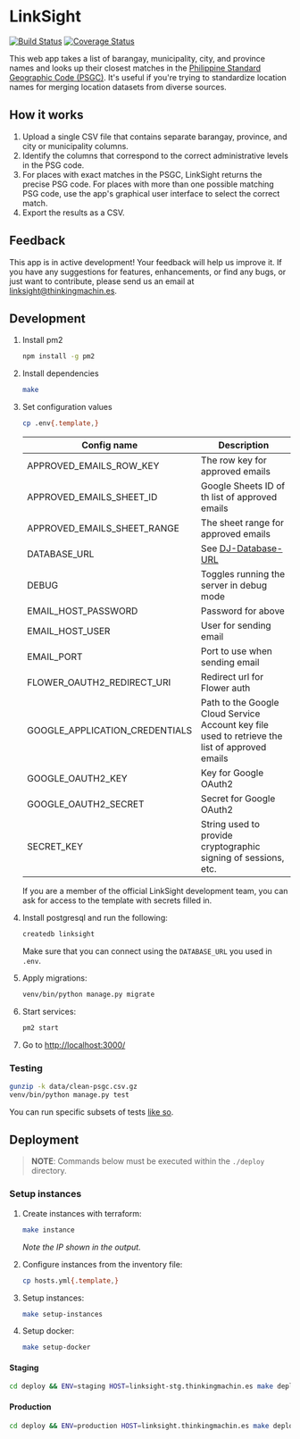 # LinkSight

[![Build Status](https://travis-ci.org/thinkingmachines/linksight.svg?branch=master)](https://travis-ci.org/thinkingmachines/linksight)
[![Coverage Status](https://coveralls.io/repos/github/thinkingmachines/linksight/badge.svg?branch=master)](https://coveralls.io/github/thinkingmachines/linksight?branch=master)

This web app takes a list of barangay, municipality, city, and province names and looks up their closest matches in the [Philippine Standard Geographic Code (PSGC)](http://nap.psa.gov.ph/activestats/psgc/default.asp). It's useful if you're trying to standardize location names for merging location datasets from diverse sources.

## How it works

1. Upload a single CSV file that contains separate barangay, province, and city or municipality columns.
2. Identify the columns that correspond to the correct administrative levels in the PSG code.
3. For places with exact matches in the PSGC, LinkSight returns the precise PSG code. For places with more than one possible matching PSG code, use the app's graphical user interface to select the correct match.
4. Export the results as a CSV.

## Feedback

This app is in active development! Your feedback will help us improve it. If you
have any suggestions for features, enhancements, or find any bugs, or just want
to contribute, please send us an email at
[linksight@thinkingmachin.es](mailto:linksight@thinkingmachin.es).

## Development

1. Install pm2

    ```sh
    npm install -g pm2
    ```

1. Install dependencies

    ```sh
    make
    ```

1. Set configuration values

    ```sh
    cp .env{.template,}
    ```

    | Config name | Description |
    | - | - |
    | APPROVED_EMAILS_ROW_KEY | The row key for approved emails |
    | APPROVED_EMAILS_SHEET_ID | Google Sheets ID of th list of approved emails |
    | APPROVED_EMAILS_SHEET_RANGE | The sheet range for approved emails |
    | DATABASE_URL | See [DJ-Database-URL](https://github.com/kennethreitz/dj-database-url) |
    | DEBUG | Toggles running the server in debug mode |
    | EMAIL_HOST_PASSWORD | Password for above |
    | EMAIL_HOST_USER | User for sending email |
    | EMAIL_PORT | Port to use when sending email |
    | FLOWER_OAUTH2_REDIRECT_URI | Redirect url for Flower auth |
    | GOOGLE_APPLICATION_CREDENTIALS | Path to the Google Cloud Service Account key file used to retrieve the list of approved emails |
    | GOOGLE_OAUTH2_KEY | Key for Google OAuth2 |
    | GOOGLE_OAUTH2_SECRET | Secret for Google OAuth2 |
    | SECRET_KEY | String used to provide cryptographic signing of sessions, etc. |

    If you are a member of the official LinkSight development team, you can ask
    for access to the template with secrets filled in.

1. Install postgresql and run the following:

    ```sh
    createdb linksight
    ```

    Make sure that you can connect using the `DATABASE_URL` you used in `.env`.

1. Apply migrations:

    ```sh
    venv/bin/python manage.py migrate
    ```

1. Start services:

    ```sh
    pm2 start
    ```

1. Go to [http://localhost:3000/](http://localhost:3000/)

### Testing

```sh
gunzip -k data/clean-psgc.csv.gz
venv/bin/python manage.py test
```

You can run specific subsets of tests [like so](https://docs.djangoproject.com/en/2.1/topics/testing/overview/#running-tests).

## Deployment

> __NOTE__: Commands below must be executed within the `./deploy` directory.

### Setup instances

1. Create instances with terraform:

    ```sh
    make instance
    ```

    _Note the IP shown in the output._

1. Configure instances from the inventory file:

    ```sh
    cp hosts.yml{.template,}
    ```

1. Setup instances:

    ```sh
    make setup-instances
    ```

1. Setup docker:

    ```sh
    make setup-docker
    ```

#### Staging

```sh
cd deploy && ENV=staging HOST=linksight-stg.thinkingmachin.es make deploy
```

#### Production

```sh
cd deploy && ENV=production HOST=linksight.thinkingmachin.es make deploy
```
